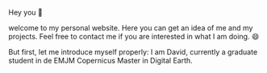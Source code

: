 Hey you :wave:

welcome to my personal website. Here you can get an idea of me and my projects. Feel free to contact me if you are interested in what I am doing. :smile: 

But first, let me introduce myself properly: 
I am David, currently a graduate student in de EMJM Copernicus Master in Digital Earth. 

